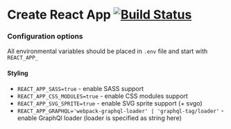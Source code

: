 # Create React App [![Build Status](https://travis-ci.org/facebookincubator/create-react-app.svg?branch=master)](https://travis-ci.org/facebookincubator/create-react-app)

### Configuration options

All environmental variables should be placed in `.env` file and start with  `REACT_APP_`

#### Styling
- ```REACT_APP_SASS=true``` - enable SASS support
- ```REACT_APP_CSS_MODULES=true``` - enable CSS modules support
- ```REACT_APP_SVG_SPRITE=true``` - enable SVG sprite support (+ svgo)
- ```REACT_APP_GRAPHQL='webpack-graphql-loader' | 'graphql-tag/loader'``` - enable GraphQl loader (loader is specified as string here)
